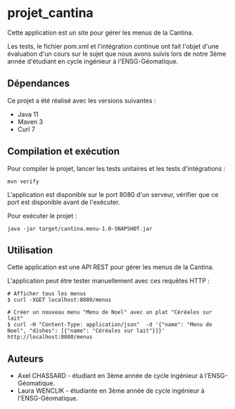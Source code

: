 # projet_cantina

Cette application est un site pour gérer les menus de la Cantina.

Les tests, le fichier pom.xml et l'intégration continue ont fait l'objet d'une évaluation d'un cours sur le sujet que nous avons suivis lors de notre 3ème année d'étudiant en cycle ingénieur à l'ENSG-Géomatique.

## Dépendances

Ce projet a été réalisé avec les versions suivantes : 

- Java 11
- Maven 3
- Curl 7

## Compilation et exécution

Pour compiler le projet, lancer les tests unitaires et les tests d'intégrations : 

```
mvn verify
```

L'application est disponible sur le port 8080 d'un serveur, vérifier que ce port est disponible avant de l'exécuter. 

Pour exécuter le projet : 

```
java -jar target/cantina.menu-1.0-SNAPSHOT.jar 
```
## Utilisation

Cette application est une API REST pour gérer les menus de la Cantina.

L'application peut être tester manuellement avec ces requêtes HTTP :

```shell
# Afficher tous les menus
$ curl -XGET localhost:8080/menus

# Créer un nouveau menu "Menu de Noel" avec un plat "Céréales sur lait"
$ curl -H "Content-Type: application/json"  -d '{"name": "Menu de Noel", "dishes": [{"name": "Céréales sur lait"}]}' http://localhost:8080/menus
```

## Auteurs

- Axel CHASSARD - étudiant en 3ème année de cycle ingénieur à l'ENSG-Géomatique.
- Laura WENCLIK - étudiante en 3ème année de cycle ingénieur à l'ENSG-Géomatique. 